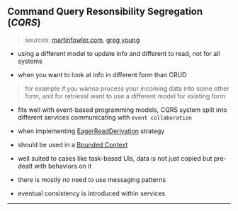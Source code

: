 
## Command Query Resonsibility Segregation (_CQRS_)

> sources: [martinfowler.com](https://martinfowler.com/bliki/CQRS.html), [greg young](http://codebetter.com/gregyoung/2010/02/16/cqrs-task-based-uis-event-sourcing-agh/)

* using a different model to update info and different to read, not for all systems

* when you want to look at info in different form than CRUD

> for example if you wanna process your incoming data into some other form, and for retrieval want to use a different model for existing form

* fits well with event-based programming models, CQRS system split into different services communicating with `event collaboration`

* when implementing [EagerReadDerivation](https://martinfowler.com/bliki/EagerReadDerivation.html) strategy

* should be used in a [Bounded Context](https://martinfowler.com/bliki/BoundedContext.html)

* well suited to cases like task-based UIs, data is not just copied but pre-dealt with behaviors on it

* there is mostly no need to use messaging patterns

* eventual consistency is introduced within services

---

